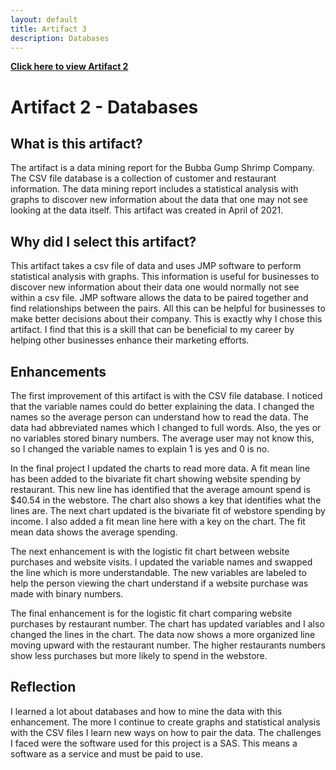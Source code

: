 ```yaml
---
layout: default
title: Artifact 3
description: Databases
---
```


[**Click here to view Artifact 2**](https://github.com/Matt87c/Matt87c.github.io/tree/main/Artifacts/artifact3)

# Artifact 2 - Databases
## What is this artifact?
The artifact is a data mining report for the Bubba Gump Shrimp Company. The CSV file database is a collection of customer and restaurant information. The data mining report includes a statistical analysis with graphs to discover new information about the data that one may not see looking at the data itself. This artifact was created in April of 2021.

## Why did I select this artifact?
This artifact takes a csv file of data and uses JMP software to perform statistical analysis with graphs.  This information is useful for businesses to discover new information about their data one would normally not see within a csv file.  JMP software allows the data to be paired together and find relationships between the pairs.  All this can be helpful for businesses to make better decisions about their company.  This is exactly why I chose this artifact.  I find that this is a skill that can be beneficial to my career by helping other businesses enhance their marketing efforts.

## Enhancements
The first improvement of this artifact is with the CSV file database.  I noticed that the variable names could do better explaining the data.  I changed the names so the average person can understand how to read the data.  The data had abbreviated names which I changed to full words.  Also, the yes or no variables stored binary numbers.  The average user may not know this, so I changed the variable names to explain 1 is yes and 0 is no.

In the final project I updated the charts to read more data.  A fit mean line has been added to the bivariate fit chart showing website spending by restaurant.  This new line has identified that the average amount spend is $40.54 in the webstore.  The chart also shows a key that identifies what the lines are.  The next chart updated is the bivariate fit of webstore spending by income.  I also added a fit mean line here with a key on the chart.  The fit mean data shows the average spending.

The next enhancement is with the logistic fit chart between website purchases and website visits.  I updated the variable names and swapped the line which is more understandable.  The new variables are labeled to help the person viewing the chart understand if a website purchase was made with binary numbers.

The final enhancement is for the logistic fit chart comparing website purchases by restaurant number.  The chart has updated variables and I also changed the lines in the chart.  The data now shows a more organized line moving upward with the restaurant number.  The higher restaurants numbers show less purchases but more likely to spend in the webstore. 

## Reflection
I learned a lot about databases and how to mine the data with this enhancement.  The more I continue to create graphs and statistical analysis with the CSV files I learn new ways on how to pair the data.  The challenges I faced were the software used for this project is a SAS.  This means a software as a service and must be paid to use.  
